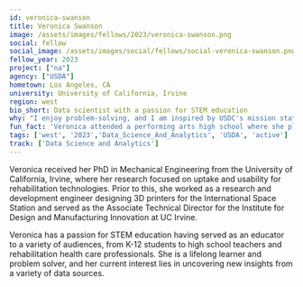 ```yaml
---
id: veronica-swanson
title: Veronica Swanson
image: /assets/images/fellows/2023/veronica-swanson.png
social: fellow
social_image: /assets/images/social/fellows/social-veronica-swanson.png
fellow_year: 2023
project: ["na"]
agency: ["USDA"]
hometown: Los Angeles, CA
university: University of California, Irvine
region: west
bio_short: Data scientist with a passion for STEM education
why: "I enjoy problem-solving, and I am inspired by USDC's mission statement of working towards a more effective and equitable government. I want to do things that will have a positive impact on peoples' lives."
fun_fact: 'Veronica attended a performing arts high school where she played multiple instruments and sang in the choir. This education was foundational to developing her communication and public speaking skills.'
tags: ['west', '2023','Data_Science_And_Analytics', 'USDA', 'active']
track: ['Data Science and Analytics']
---
```


Veronica received her PhD in Mechanical Engineering from the University of California, Irvine, where her research focused on uptake and usability for rehabilitation technologies. Prior to this, she worked as a research and development engineer designing 3D printers for the International Space Station and served as the Associate Technical Director for the Institute for Design and Manufacturing Innovation at UC Irvine. 

Veronica has a passion for STEM education having served as an educator to a variety of audiences, from K-12 students to high school teachers and rehabilitation health care professionals. She is a lifelong learner and problem solver, and her current interest lies in uncovering new insights from a variety of data sources.
